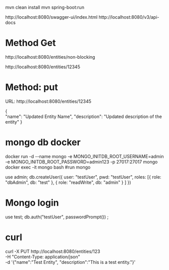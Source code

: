 

mvn clean install
mvn spring-boot:run

http://localhost:8080/swagger-ui/index.html
http://localhost:8080/v3/api-docs

# Method Get
http://localhost:8080/entities/non-blocking

http://localhost:8080/entities/12345

# Method: put
URL: http://localhost:8080/entities/12345

{  
  "name": "Updated Entity Name",
  "description": "Updated description of the entity"
}


# mongo db docker
docker run -d --name mongo -e MONGO_INITDB_ROOT_USERNAME=admin -e MONGO_INITDB_ROOT_PASSWORD=admin123 -p 27017:27017 mongo
docker exec -it  mongo bash   #run mongo

use admin;
db.createUser({
  user: "testUser",
  pwd: "testUser",
  roles: [{ role: "dbAdmin", db: "test" },
  { role: "readWrite", db: "admin" } ]
})


# Mongo login
use test;
db.auth("testUser", passwordPrompt()) ;

# curl
curl -X PUT http://localhost:8080/entities/123 \
-H "Content-Type: application/json" \
-d '{"name":"Test Entity", "description":"This is a test entity."}'